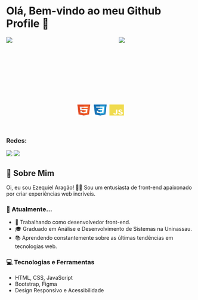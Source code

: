 # Olá, Bem-vindo ao meu Github Profile :wave:

<div style="display: flex; justify-content: space-between; width: 100%; height: 150px;">
    <img src="https://github-readme-stats.vercel.app/api?username=Ezequiel-hcj&theme=github_dark_dimmed&show_icons=true&count_private=true&hide=prs&layout=compact" width="51.5%" />
    <img src="https://github-readme-stats.vercel.app/api/top-langs/?username=Ezequiel-hcj&layout=compact&theme=github_dark_dimmed" width="40%" />
</div>

<br>

<p align="center">
  <img alt="HTML" height="30" width="40" src="https://raw.githubusercontent.com/devicons/devicon/master/icons/html5/html5-original.svg">
  <img alt="CSS" height="30" width="40" src="https://raw.githubusercontent.com/devicons/devicon/master/icons/css3/css3-original.svg">
  <img alt="JavaScript" height="30" width="40" src="https://raw.githubusercontent.com/devicons/devicon/master/icons/javascript/javascript-plain.svg">
</p>

<br>


 
### Redes:
 
<div> 
  <a href="https://www.instagram.com/silva__0903?igsh=MWIzOG96MW8xazZzNg%3D%3D&utm_source=qr" target="_blank"><img src="https://img.shields.io/badge/-Instagram-%23E4405F?style=for-the-badge&logo=instagram&logoColor=white" target="_blank"></a>
  <a href="https://www.linkedin.com/in/ezequiel-arag%C3%A3o-378a2518b?utm_source=share&utm_campaign=share_via&utm_content=profile&utm_medium=ios_app" target="_blank"><img src="https://img.shields.io/badge/-LinkedIn-%230077B5?style=for-the-badge&logo=linkedin&logoColor=white" target="_blank"></a>
</div>

## 👋 Sobre Mim

Oi, eu sou Ezequiel Aragão! 👨‍💻 Sou um entusiasta de front-end apaixonado por criar experiências web incríveis.

### 🌱 Atualmente...

- 🚀 Trabalhando como desenvolvedor front-end.
- 🎓 Graduado em Análise e Desenvolvimento de Sistemas na Uninassau.
- 📚 Aprendendo constantemente sobre as últimas tendências em tecnologias web.

### 💻 Tecnologias e Ferramentas

- HTML, CSS, JavaScript
- Bootstrap, Figma
- Design Responsivo e Acessibilidade

